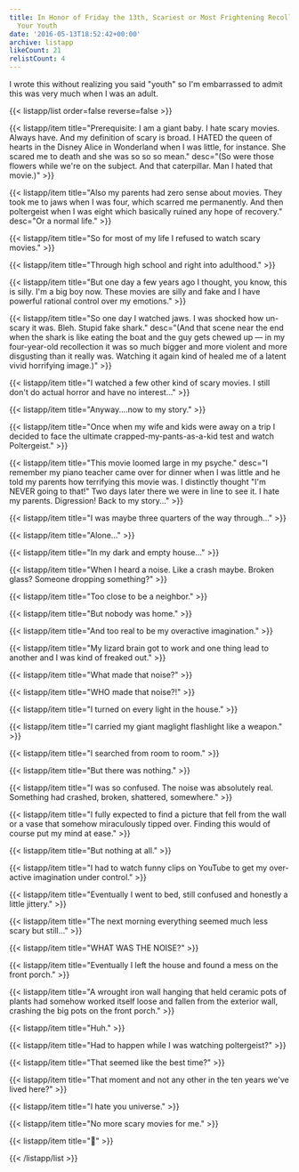 ```yaml
---
title: In Honor of Friday the 13th, Scariest or Most Frightening Recollection From
  Your Youth
date: '2016-05-13T18:52:42+00:00'
archive: listapp
likeCount: 21
relistCount: 4
---
```


I wrote this without realizing you said "youth" so I'm embarrassed to admit this was very much when I was an adult.

{{< listapp/list order=false reverse=false >}}

   {{< listapp/item title="Prerequisite: I am a giant baby. I hate scary movies. Always have. And my definition of scary is broad. I HATED the queen of hearts in the Disney Alice in Wonderland when I was little, for instance. She scared me to death and she was so so so mean."
      desc="(So were those flowers while we're on the subject. And that caterpillar. Man I hated that movie.)" >}}

   {{< listapp/item title="Also my parents had zero sense about movies. They took me to jaws when I was four, which scarred me permanently. And then poltergeist when I was eight which basically ruined any hope of recovery."
      desc="Or a normal life." >}}

   {{< listapp/item title="So for most of my life I refused to watch scary movies." >}}

   {{< listapp/item title="Through high school and right into adulthood." >}}

   {{< listapp/item title="But one day a few years ago I thought, you know, this is silly. I'm a big boy now. These movies are silly and fake and I have powerful rational control over my emotions." >}}

   {{< listapp/item title="So one day I watched jaws. I was shocked how un-scary it was. Bleh. Stupid fake shark."
      desc="(And that scene near the end when the shark is like eating the boat and the guy gets chewed up — in my four-year-old recollection it was so much bigger and more violent and more disgusting than it really was. Watching it again kind of healed me of a latent vivid horrifying image.)" >}}

   {{< listapp/item title="I watched a few other kind of scary movies. I still don't do actual horror and have no interest..." >}}

   {{< listapp/item title="Anyway....now to my story." >}}

   {{< listapp/item title="Once when my wife and kids were away on a trip I decided to face the ultimate crapped-my-pants-as-a-kid test and watch Poltergeist." >}}

   {{< listapp/item title="This movie loomed large in my psyche."
      desc="I remember my piano teacher came over for dinner when I was little and he told my parents how terrifying this movie was. I distinctly thought \"I'm NEVER going to that!\" Two days later there we were in line to see it. I hate my parents. Digression! Back to my story..." >}}

   {{< listapp/item title="I was maybe three quarters of the way through..." >}}

   {{< listapp/item title="Alone..." >}}

   {{< listapp/item title="In my dark and empty house..." >}}

   {{< listapp/item title="When I heard a noise. Like a crash maybe. Broken glass? Someone dropping something?" >}}

   {{< listapp/item title="Too close to be a neighbor." >}}

   {{< listapp/item title="But nobody was home." >}}

   {{< listapp/item title="And too real to be my overactive imagination." >}}

   {{< listapp/item title="My lizard brain got to work and one thing lead to another and I was kind of freaked out." >}}

   {{< listapp/item title="What made that noise?" >}}

   {{< listapp/item title="WHO made that noise?!" >}}

   {{< listapp/item title="I turned on every light in the house." >}}

   {{< listapp/item title="I carried my giant maglight flashlight like a weapon." >}}

   {{< listapp/item title="I searched from room to room." >}}

   {{< listapp/item title="But there was nothing." >}}

   {{< listapp/item title="I was so confused. The noise was absolutely real. Something had crashed, broken, shattered, somewhere." >}}

   {{< listapp/item title="I fully expected to find a picture that fell from the wall or a vase that somehow miraculously tipped over. Finding this would of course put my mind at ease." >}}

   {{< listapp/item title="But nothing at all." >}}

   {{< listapp/item title="I had to watch funny clips on YouTube to get my over-active imagination under control." >}}

   {{< listapp/item title="Eventually I went to bed, still confused and honestly a little jittery." >}}

   {{< listapp/item title="The next morning everything seemed much less scary but still..." >}}

   {{< listapp/item title="WHAT WAS THE NOISE?" >}}

   {{< listapp/item title="Eventually I left the house and found a mess on the front porch." >}}

   {{< listapp/item title="A wrought iron wall hanging that held ceramic pots of plants had somehow worked itself loose and fallen from the exterior wall, crashing the big pots on the front porch." >}}

   {{< listapp/item title="Huh." >}}

   {{< listapp/item title="Had to happen while I was watching poltergeist?" >}}

   {{< listapp/item title="That seemed like the best time?" >}}

   {{< listapp/item title="That moment and not any other in the ten years we've lived here?" >}}

   {{< listapp/item title="I hate you universe." >}}

   {{< listapp/item title="No more scary movies for me." >}}

   {{< listapp/item title="👻" >}}

{{< /listapp/list >}}

